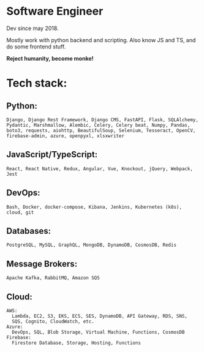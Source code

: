 # Software Engineer

Dev since may 2018.

Mostly work with python backend and scripting. Also know JS and TS,
and do some frontend stuff. 

**Reject humanity, become monke!**


# Tech stack:

  ## Python:
    Django, Django Rest Framework, Django CMS, FastAPI, Flask, SQLAlchemy,
    Pydantic, Marshmallow, Alembic, Celery, Celery beat, Numpy, Pandas,
    boto3, requests, aiohttp, BeautifulSoup, Selenium, Tesseract, OpenCV,
    firebase-admin, azure, openpyxl, xlsxwriter
    
  
  ## JavaScript/TypeScript:
    React, React Native, Redux, Angular, Vue, Knockout, jQuery, Webpack,
    Jest

  ## DevOps:
    Bash, Docker, docker-compose, Kibana, Jenkins, Kubernetes (k8s),
    cloud, git

  ## Databases:
    PostgreSQL, MySQL, GraphQL, MongoDB, DynamoDB, CosmosDB, Redis

  ## Message Brokers:
    Apache Kafka, RabbitMQ, Amazon SQS
  
  ## Cloud:
    AWS:
      Lambda, EC2, S3, EKS, ECS, SES, DynamoDB, API Gateway, RDS, SNS,
      SQS, Cognito, CloudWatch, etc.
    Azure:
      DevOps, SQL, Blob Storage, Virtual Machine, Functions, CosmosDB
    Firebase:
      Firestore Database, Storage, Hosting, Functions
    
